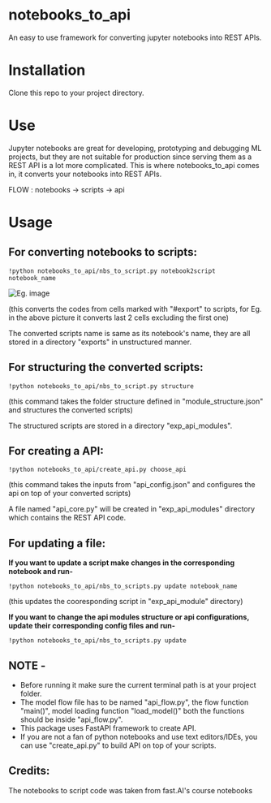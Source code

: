 # notebooks_to_api
An easy to use framework for converting jupyter notebooks into REST APIs.

# Installation
Clone this repo to your project directory.

# Use
Jupyter notebooks are great for developing, prototyping and debugging ML projects, but they are not suitable for production since serving them as a REST API is a lot more complicated. This is where notebooks_to_api comes in, it converts your notebooks into REST APIs.

FLOW :  notebooks -> scripts -> api


# Usage

## For converting notebooks to scripts:

  `!python notebooks_to_api/nbs_to_script.py notebook2script notebook_name`

![Eg. image](../master/source/nbs2script.png)

(this converts the codes from cells marked with "#export" to scripts, for Eg. in the above picture it converts last 2 cells excluding the first one)

The converted scripts name is same as its notebook's name, they are all stored in a directory "exports" in unstructured manner. 



## For structuring the converted scripts:

  `!python notebooks_to_api/nbs_to_script.py structure`
                                                             
(this command takes the folder structure defined in "module_structure.json" and structures the converted scripts)

The structured scripts are stored in a directory "exp_api_modules".



## For creating a API:

  `!python notebooks_to_api/create_api.py choose_api`

(this command takes the inputs from "api_config.json" and configures the api on top of your converted scripts)

A file named "api_core.py" will be created in "exp_api_modules" directory which contains the REST API code.


## For updating a file:
  
  **If you want to update a script make changes in the corresponding notebook and run-**
  
  `!python notebooks_to_api/nbs_to_scripts.py update notebook_name`
    
  (this updates the cooresponding script in "exp_api_module" directory)
  
  **If you want to change the api modules structure or api configurations, update their corresponding config files and run-**
    
  `!python notebooks_to_api/nbs_to_scripts.py update`
    
  
## NOTE -
  * Before running it make sure the current terminal path is at your project folder.
  * The model flow file has to be named "api_flow.py", the flow function "main()", model loading function "load_model()" both the functions should be inside "api_flow.py".
  * This package uses FastAPI framework to create API.
  * If you are not a fan of python notebooks and use text editors/IDEs, you can use "create_api.py" to build API on top of your scripts.


## Credits:
 
 The notebooks to script code was taken from fast.AI's course notebooks
